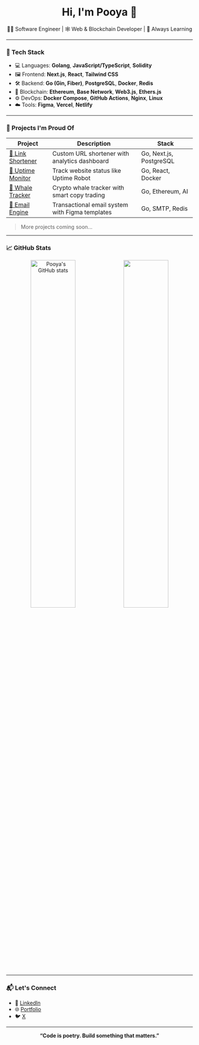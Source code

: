 <h1 align="center">Hi, I'm Pooya 👋</h1>
<p align="center">
  🧑‍💻 Software Engineer | 🕸️ Web & Blockchain Developer | 🚀 Always Learning
</p>

---

### 🔧 Tech Stack

- 💻 Languages: **Golang**, **JavaScript/TypeScript**, **Solidity**
- 🖼️ Frontend: **Next.js**, **React**, **Tailwind CSS**
- 🛠️ Backend: **Go (Gin, Fiber)**, **PostgreSQL**, **Docker**, **Redis**
- 🔗 Blockchain: **Ethereum**, **Base Network**, **Web3.js**, **Ethers.js**
- ⚙️ DevOps: **Docker Compose**, **GitHub Actions**, **Nginx**, **Linux**
- ☁️ Tools: **Figma**, **Vercel**, **Netlify**

---

### 🚀 Projects I'm Proud Of

| Project | Description | Stack |
|--------|-------------|-------|
| [🔗 Link Shortener](https://github.com/pooywa) | Custom URL shortener with analytics dashboard | Go, Next.js, PostgreSQL |
| [📡 Uptime Monitor](https://github.com/pooywa) | Track website status like Uptime Robot | Go, React, Docker |
| [🐋 Whale Tracker](https://github.com/pooywa) | Crypto whale tracker with smart copy trading | Go, Ethereum, AI |
| [📧 Email Engine](https://github.com/pooywa) | Transactional email system with Figma templates | Go, SMTP, Redis |

> More projects coming soon...

---

### 📈 GitHub Stats

<p align="center">
  <img src="https://github-readme-stats.vercel.app/api?username=pooywa&show_icons=true&theme=radical" alt="Pooya's GitHub stats" width="49%"/>
  <img src="https://github-readme-streak-stats.herokuapp.com/?user=pooywa&theme=radical" width="49%"/>
</p>

---

### 📬 Let's Connect

- 💼 [LinkedIn](https://linkedin.com/in/pooya-shourangiz)
- 🌐 [Portfolio](https://pooya.xyz)
- 🐦 [X](https://x.com/pooywa)

---

<p align="center">
  <b>“Code is poetry. Build something that matters.”</b>
</p>
